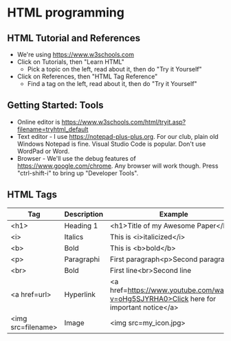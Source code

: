 # HTML programming

## HTML Tutorial and References
* We're using <https://www.w3schools.com>
* Click on Tutorials, then "Learn HTML"
    * Pick a topic on the left, read about it, then do "Try it Yourself"
* Click on References, then "HTML Tag Reference"
    * Find a tag on the left, read about it, then do "Try it Yourself"

## Getting Started: Tools

* Online editor is <https://www.w3schools.com/html/tryit.asp?filename=tryhtml_default>
* Text editor - I use <https://notepad-plus-plus.org>. For our club, plain old Windows Notepad is fine. Visual Studio Code is popular. Don't use WordPad or Word.
* Browser - We'll use the debug features of <https://www.google.com/chrome>. Any browser will work though. Press "ctrl-shift-i" to bring up "Developer Tools".

## HTML Tags

| Tag         | Description | Example     |
| ----------- | ----------- | ----------- |
| \<h1> | Heading 1 | \<h1>Title of my Awesome Paper\</h1> |
| \<i> | Italics | This is \<i>italicized\</i> |
| \<b> | Bold | This is \<b>bold\</b> |
| \<p> | Paragraphi | First paragraph\<p>Second paragraphi |
| \<br> | Bold | First line\<br>Second line |
| \<a href=url> | Hyperlink | \<a href=https://www.youtube.com/watch?v=oHg5SJYRHA0>Click here for important notice\</a> |
| \<img src=filename> | Image | \<img src=my_icon.jpg> |
